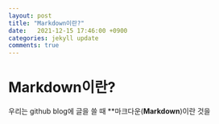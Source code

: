 ```yaml
---
layout: post
title: "Markdown이란?"
date: 	2021-12-15 17:46:00 +0900
categories: jekyll update
comments: true
---
```


# Markdown이란?

우리는 github blog에 글을 쓸 때 **마크다운(**Markdown**)이란 것을 